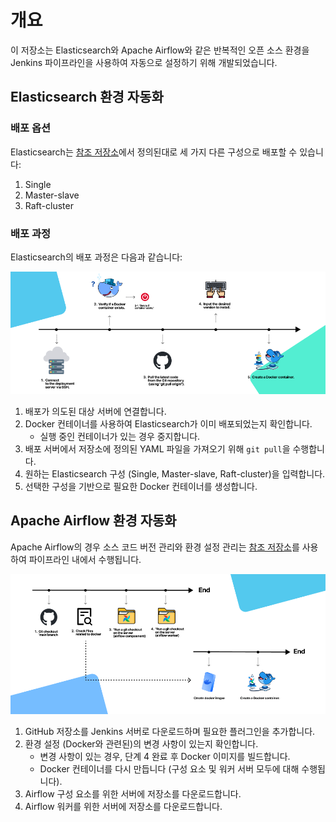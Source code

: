 # 개요

이 저장소는 Elasticsearch와 Apache Airflow와 같은 반복적인 오픈 소스 환경을 Jenkins 파이프라인을 사용하여 자동으로 설정하기 위해 개발되었습니다.

## Elasticsearch 환경 자동화

### 배포 옵션

Elasticsearch는 [참조 저장소](https://github.com/cucuridas/elasticsearch_deploy)에서 정의된대로 세 가지 다른 구성으로 배포할 수 있습니다:

1. Single
2. Master-slave
3. Raft-cluster

### 배포 과정

Elasticsearch의 배포 과정은 다음과 같습니다:

![Elasticsearch Jenkins Pipeline](doc_img/jenkins_pipeline_elasticsearch.png)

1. 배포가 의도된 대상 서버에 연결합니다.
2. Docker 컨테이너를 사용하여 Elasticsearch가 이미 배포되었는지 확인합니다.
    - 실행 중인 컨테이너가 있는 경우 중지합니다.
3. 배포 서버에서 저장소에 정의된 YAML 파일을 가져오기 위해 `git pull`을 수행합니다.
4. 원하는 Elasticsearch 구성 (Single, Master-slave, Raft-cluster)을 입력합니다.
5. 선택한 구성을 기반으로 필요한 Docker 컨테이너를 생성합니다.

## Apache Airflow 환경 자동화

Apache Airflow의 경우 소스 코드 버전 관리와 환경 설정 관리는 [참조 저장소](https://github.com/cucuridas/airflow_deploy)를 사용하여 파이프라인 내에서 수행됩니다.

![Airflow Jenkins Pipeline](doc_img/jenkins_pipeline_airflow.png)

1. GitHub 저장소를 Jenkins 서버로 다운로드하며 필요한 플러그인을 추가합니다.
2. 환경 설정 (Docker와 관련된)의 변경 사항이 있는지 확인합니다.
    - 변경 사항이 있는 경우, 단계 4 완료 후 Docker 이미지를 빌드합니다.
    - Docker 컨테이너를 다시 만듭니다 (구성 요소 및 워커 서버 모두에 대해 수행됩니다).
3. Airflow 구성 요소를 위한 서버에 저장소를 다운로드합니다.
4. Airflow 워커를 위한 서버에 저장소를 다운로드합니다.
